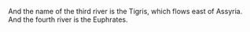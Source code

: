 And the name of the third river is the Tigris, which flows east of Assyria. And the fourth river is the Euphrates.
